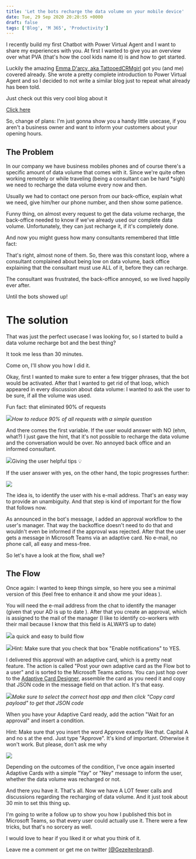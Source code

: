 ```yaml
---
title: 'Let the bots recharge the data volume on your mobile device'
date: Tue, 29 Sep 2020 20:20:55 +0000
draft: false
tags: ['Blog', 'M 365', 'Productivity']
---
```


I recently build my first Chatbot with Power Virtual Agent and I want to share my experiences with you. At first I wanted to give you an overview over what PVA (that's how the cool kids name it) is and how to get started.

Luckily the amazing [Emma D'arcy, aka TattooedCRMgirl](https://twitter.com/TattooedCRMGirl) got you (and me) covered already. She wrote a pretty complete introduction to Power Virtual Agent and so I decided to not write a similar blog just to repeat what already has been told.

Just check out this very cool blog about it

[Click here](https://tattooedcrmgirl.com/2020/06/18/getting-started-with-power-virtual-agents/)

So, change of plans: I'm just gonna show you a handy little usecase, if you aren't a business owner and want to inform your customers about your opening hours.

The Problem
-----------

In our company we have business mobiles phones and of course there's a specific amount of data volume that comes with it. Since we're quite often working remotely or while traveling (being a consultant can be hard \*sigh) we need to recharge the data volume every now and then.

Usually we had to contact one person from our back-office, explain what we need, give him/her our phone number, and then show some patience.

Funny thing, on almost every request to get the data volume recharge, the back-office needed to know if we've already used our complete data volume. Unfortunately, they can just recharge it, if it's completely done.

And now you might guess how many consultants remembered that little fact:

That's right, almost none of them. So, there was this constant loop, where a consultant complained about being low on data volume, back office explaining that the consultant must use ALL of it, before they can recharge.

The consultant was frustrated, the back-office annoyed, so we lived happily ever after.

Until the bots showed up!

The solution
============

That was just the perfect usecase I was looking for, so I started to build a data volume recharge bot and the best thing?

It took me less than 30 minutes.

Come on, I'll show you how I did it.

Okay, first I wanted to make sure to enter a few trigger phrases, that the bot would be activated. After that I wanted to get rid of that loop, which appeared in every discussion about data volume: I wanted to ask the user to be sure, if all the volume was used.

Fun fact: that eliminated 90% of requests

![](https://gezeitenbrand.de/wp-content/uploads/Pic_1-1-1024x659.png)_How to reduce 90% of all requests with a simple question_

And there comes the first variable. If the user would answer with NO (ehm, what?) I just gave the hint, that it's not possible to recharge the data volume and the conversation would be over. No annoyed back office and an informed consultant.

![](https://gezeitenbrand.de/wp-content/uploads/Pic_2.png)Giving the user helpful tips 💡

If the user answer with yes, on the other hand, the topic progresses further:

![](https://gezeitenbrand.de/wp-content/uploads/Pic_3.png)

The idea is, to identify the user with his e-mail address. That's an easy way to provide an unambiguity. And that step is kind of important for the flow that follows now.

As announced in the bot's message, I added an approval workflow to the user's manager. That way the backoffice doesn't need to do that and wouldn't even be informed if the approval was rejected. After that the user gets a message in Microsoft Teams via an adaptive card. No e-mail, no phone call, all easy and mess-free.

So let's have a look at the flow, shall we?

The Flow
--------

Once again: I wanted to keep things simple, so here you see a minimal version of this (feel free to enhance it and show me your ideas ).

You will need the e-mail address from the chat to identify the manager (given that your AD is up to date ). After that you create an approval, which is assigned to the mail of the manager (I like to identify co-workers with their mail because I know that this field is ALWAYS up to date)

![](https://gezeitenbrand.de/wp-content/uploads/Pic_4.1-1024x767.png)a quick and easy to build flow

![](https://gezeitenbrand.de/wp-content/uploads/Pic_6.png)Hint: Make sure that you check that box "Enable notifications" to YES.

I delivered this approval with an adaptive card, which is a pretty neat feature. The action is called "Post your own adaptive card as the Flow bot to a user" and is sorted to the Microsoft Teams actions. You can just hop over to the [Adaptive Card Designer](https://adaptivecards.io/designer/), assemble the card as you need it and copy that JSON code in the message field on that action. It's that easy.

![](https://gezeitenbrand.de/wp-content/uploads/Pic_8-1024x45.png)_Make sure to select the correct host app and then click "Copy card payload" to get that JSON code_

When you have your Adaptive Card ready, add the action "Wait for an approval" and insert a condition.

Hint: Make sure that you insert the word Approve exactly like that. Capital A and no s at the end. Just type "Approve". It's kind of important. Otherwise it won't work. But please, don't ask me why

![](https://gezeitenbrand.de/wp-content/uploads/Pic_7-1024x464.png)

Depending on the outcomes of the condition, I've once again inserted Adaptive Cards with a simple "Yay" or "Ney" message to inform the user, whether the data volume was recharged or not.

And there you have it. That's all. Now we have A LOT fewer calls and discussions regarding the recharging of data volume. And it just took about 30 min to set this thing up.

I'm going to write a follow up to show you how I published this bot in Microsoft Teams, so that every user could actually use it. There were a few tricks, but that's no sorcery as well.

I would love to hear if you liked it or what you think of it.

Leave me a comment or get me on twitter [(@Gezeitenbrand](https://twitter.com/Gezeitenbrand)).